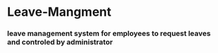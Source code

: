 # Leave-Mangment

### leave management system for employees to request leaves and controled by administrator
